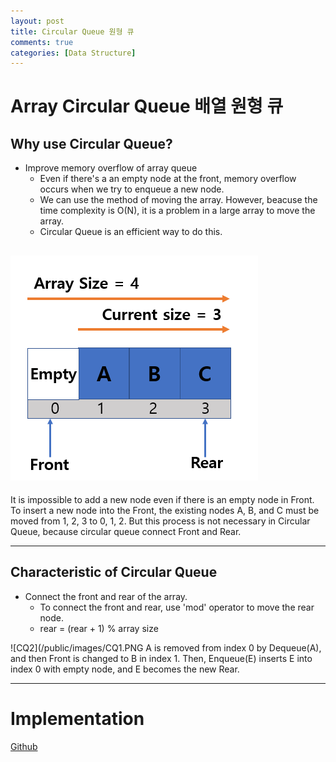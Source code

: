 ```yaml
---
layout: post
title: Circular Queue 원형 큐
comments: true
categories: [Data Structure]
---
```


# Array Circular Queue 배열 원형 큐

## Why use Circular Queue?

- Improve memory overflow of array queue
  - Even if there's a an empty node at the front, memory overflow occurs when we try to enqueue a new node.
  - We can use the method of moving the array. However, beacuse the time complexity is O(N), it is a problem in a large array to move the array.
  - Circular Queue is an efficient way to do this.

## ![CQ1](/public/images/CQ2.PNG)
It is impossible to add a new node even if there is an empty node in Front.
To insert a new node into the Front, the existing nodes A, B, and C must be moved from 1, 2, 3 to 0, 1, 2.
But this process is not necessary in Circular Queue, because circular queue connect Front and Rear.

---
## Characteristic of Circular Queue

- Connect the front and rear of the array.
  - To connect the front and rear, use 'mod' operator to move the rear node.
  - rear = (rear + 1) % array size

![CQ2](/public/images/CQ1.PNG
A is removed from index 0 by Dequeue(A), and then Front is changed to B in index 1.
Then, Enqueue(E) inserts E into index 0 with empty node, and E becomes the new Rear.

---
# Implementation

[Github](https://github.com/HyoSup0513/study/blob/master/Datastructure/Queue/CircularQueue.c)

